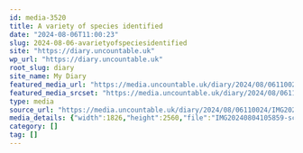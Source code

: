 ```yaml
---
id: media-3520
title: A variety of species identified
date: "2024-08-06T11:00:23"
slug: 2024-08-06-avarietyofspeciesidentified
site: "https://diary.uncountable.uk"
wp_url: "https://diary.uncountable.uk"
root_slug: diary
site_name: My Diary
featured_media_url: "https://media.uncountable.uk/diary/2024/08/06110024/IMG20240804105859-scaled.webp"
featured_media_srcset: "https://media.uncountable.uk/diary/2024/08/06110024/IMG20240804105859-214x300.webp 214w, https://media.uncountable.uk/diary/2024/08/06110024/IMG20240804105859-730x1024.webp 730w, https://media.uncountable.uk/diary/2024/08/06110024/IMG20240804105859-150x150.webp 150w, https://media.uncountable.uk/diary/2024/08/06110024/IMG20240804105859-456x640.webp 456w, https://media.uncountable.uk/diary/2024/08/06110024/IMG20240804105859-scaled.webp 1826w"
type: media
source_url: "https://media.uncountable.uk/diary/2024/08/06110024/IMG20240804105859-scaled.webp"
media_details: {"width":1826,"height":2560,"file":"IMG20240804105859-scaled.webp","filesize":298894,"sizes":{"medium":{"file":"IMG20240804105859-214x300.webp","width":214,"height":300,"filesize":15730,"mime_type":"image/webp","source_url":"https://media.uncountable.uk/diary/2024/08/06110024/IMG20240804105859-214x300.webp"},"large":{"file":"IMG20240804105859-730x1024.webp","width":730,"height":1024,"filesize":100236,"mime_type":"image/webp","source_url":"https://media.uncountable.uk/diary/2024/08/06110024/IMG20240804105859-730x1024.webp"},"thumbnail":{"file":"IMG20240804105859-150x150.webp","width":150,"height":150,"filesize":5620,"mime_type":"image/webp","source_url":"https://media.uncountable.uk/diary/2024/08/06110024/IMG20240804105859-150x150.webp"},"mobwidth":{"file":"IMG20240804105859-456x640.webp","width":456,"height":640,"filesize":50864,"mime_type":"image/webp","source_url":"https://media.uncountable.uk/diary/2024/08/06110024/IMG20240804105859-456x640.webp"},"full":{"file":"IMG20240804105859-scaled.webp","width":1826,"height":2560,"mime_type":"image/webp","source_url":"https://media.uncountable.uk/diary/2024/08/06110024/IMG20240804105859-scaled.webp"}},"image_meta":{"aperture":"0","credit":"","camera":"","caption":"","created_timestamp":"0","copyright":"","focal_length":"0","iso":"0","shutter_speed":"0","title":"","orientation":"0","keywords":[]},"original_image":"IMG20240804105859.webp"}
category: []
tag: []
---
```


